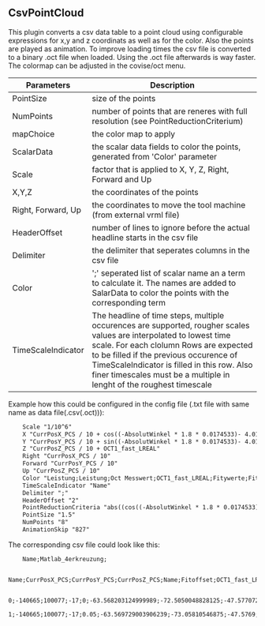 
CsvPointCloud
------------------

This plugin converts a csv data table to a point cloud using configurable expressions for x,y and z coordinats as well as for the color.
Also the points are played as animation. To improve loading times the csv file is converted to a binary .oct file when loaded. Using the .oct file afterwards is 
way faster. The colormap can be adjusted in the covise/oct menu.

|Parameters|Description|
|----------|-----------|
|PointSize | size of the points|
|NumPoints | number of points that are reneres with full resolution (see PointReductionCriterium)|
|mapChoice | the color map to apply|
|ScalarData | the scalar data fields to color the points, generated from 'Color' parameter|
|Scale | factor that is applied to X, Y, Z, Right, Forward and Up|
|X,Y,Z | the coordinates of the points|
|Right, Forward, Up | the coordinates to move the tool machine (from external vrml file)|
|HeaderOffset | number of lines to ignore before the actual headline starts in the csv file|
|Delimiter | the delimiter that seperates columns in the csv file|
|Color | ';' seperated list of scalar name an a term to calculate it. The names are added to SalarData to color the points with the corresponding term|
|TimeScaleIndicator | The headline of time steps, multiple occurences are supported, rougher scales values are interpolated to lowest time scale. For each clolumn Rows are expected to be filled if the previous occurence of TimeScaleIndicator is filled in this row. Also finer timescales must be a multiple in lenght of the roughest timescale  |


Example how this could be configured in the config file (.txt file with same name as data file(.csv(.oct))):

```txt
    Scale "1/10^6"
    X "CurrPosX_PCS / 10 + cos((-AbsolutWinkel * 1.8 * 0.0174533)- 4.01426) * 1500"
    Y "CurrPosY_PCS / 10 + sin((-AbsolutWinkel * 1.8 * 0.0174533)- 4.01426) * 1500"
    Z "CurrPosZ_PCS / 10 + OCT1_fast_LREAL"
    Right "CurrPosX_PCS / 10"
    Forward "CurrPosY_PCS / 10"
    Up "CurrPosZ_PCS / 10"
    Color "Leistung;Leistung;Oct Messwert;OCT1_fast_LREAL;Fitywerte;Fitywerte;Winkel;-AbsolutWinkel * 1.8"
    TimeScaleIndicator "Name"
    Delimiter ";"
    HeaderOffset "2"
    PointReductionCriteria "abs((cos((-AbsolutWinkel * 1.8 * 0.0174533) - 4.01426) * dx + sin((-AbsolutWinkel * 1.8 * 0.0174533) - 4.01426) * dy)/sqrt(dx^2 + dy^2)) < 0.1"
    PointSize "1.5"
    NumPoints "8"
    AnimationSkip "827"
```

The corresponding csv file could look like this:

```csv
    Name;Matlab_4erkreuzung;

    Name;CurrPosX_PCS;CurrPosY_PCS;CurrPosZ_PCS;Name;Fitoffset;OCT1_fast_LREAL;OCTMax;OCTMin;Name;Fitywerte;Name;OCTArraymittelwert;AbsolutWinkel;OCT2_fast;Name;Leistung;Medianwert;T_4;Draht_Sollgeschwindigkeit_mm_min;Leistung2;Drahtmotor_Sollgeschwindigkeit_mm_min

    0;-140665;100077;-17;0;-63.568203124999989;-72.5050048828125;-47.5770721;-79.55933;0;-73.261620624312243;0;-63.740612;75;509.8117;0;2500;-67.68317;5623;0;2500;0
    1;-140665;100077;-17;0.05;-63.569729003906239;-73.05810546875;-47.5769;-79.56256;1;-69.942723581465856;0.05;-63.740612;76;509.8117;1;2500;-67.68317;5623;0;2500;0
```


